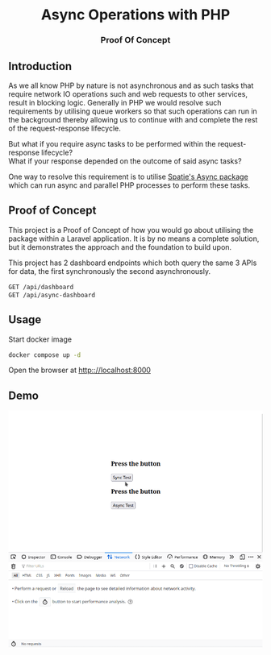 <h1 align="center">Async Operations with PHP</h1>
<h3 align="center">Proof Of Concept</h3>

## Introduction

As we all know PHP by nature is not asynchronous and as such tasks that require network IO operations such and
web requests to other services, result in blocking logic. Generally in PHP we would resolve such requirements 
by utilising queue workers so that such operations can run in the background thereby allowing us to 
continue with and complete the rest of the request-response lifecycle.

But what if you require async tasks to be performed within the request-response lifecycle?  
What if your response depended on the outcome of said async tasks?

One way to resolve this requirement is to utilise [Spatie's Async package](https://github.com/spatie/async) 
which can run async and parallel PHP processes to perform these tasks.

## Proof of Concept

This project is a Proof of Concept of how you would go about utilising the package within a Laravel application. It is by
no means a complete solution, but it demonstrates the approach and the foundation to build upon.

This project has 2 dashboard endpoints which both query the same 3 APIs for data, the first synchronously the second asynchronously.

```
GET /api/dashboard
GET /api/async-dashboard
```

## Usage

Start docker image
```bash
docker compose up -d
```

Open the browser at [http:://localhost:8000](http:://localhost:8000)

## Demo

![Demo](./readme-assets/async-test.gif)
